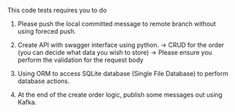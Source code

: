 This code tests requires you to do

1. Please push the local committed message to remote branch without using foreced push.


2. Create API with swagger interface using python. 
    -> CRUD for the order (you can decide what data you wish to store)
    -> Please ensure you perform the validation for the request body

3. Using ORM to access SQLite database (Single File Database) to perform database actions.

4. At the end of the create order logic, publish some messages out using Kafka. 
